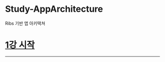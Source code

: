# Study-AppArchitecture
Ribs 기반 앱 아키택쳐

[1강 시작](https://github.com/HwangWoonChun/Study-AppArchitecture/blob/main/md/Architec01.md)
===========
* * *
